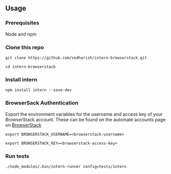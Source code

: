 ## Usage

### Prerequisites

Node and npm

### Clone this repo

`git clone https://github.com/vedharish/intern-browserstack.git`

`cd intern-browserstack`

### Install intern

`npm install intern --save-dev`

### BrowserSack Authentication

Export the environment variables for the username and access key of your BrowserStack account.
These can be found on the automate accounts page on [BrowserStack](https://www.browserstack.com/accounts/automate)

`export BROWSERSTACK_USERNAME=<browserstack-username>`

`export BROWSERSTACK_KEY=<browserstack-access-key>`

### Run tests

`./node_modules/.bin/intern-runner config=tests/intern`
